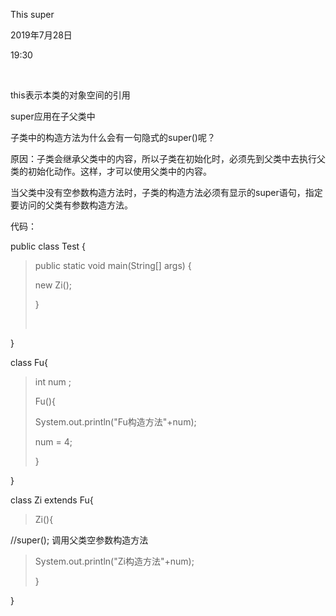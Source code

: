 This super

2019年7月28日

19:30

 

this表示本类的对象空间的引用

super应用在子父类中

子类中的构造方法为什么会有一句隐式的super()呢？

原因：子类会继承父类中的内容，所以子类在初始化时，必须先到父类中去执行父类的初始化动作。这样，才可以使用父类中的内容。

当父类中没有空参数构造方法时，子类的构造方法必须有显示的super语句，指定要访问的父类有参数构造方法。

代码：

public class Test {

> public static void main(String\[\] args) {
>
> new Zi();
>
> }
>
>  

}

class Fu{

> int num ;
>
> Fu(){
>
> System.out.println(\"Fu构造方法\"+num);
>
> num = 4;
>
> }

}

class Zi extends Fu{

> Zi(){

//super(); 调用父类空参数构造方法

> System.out.println(\"Zi构造方法\"+num);
>
> }

}

 
